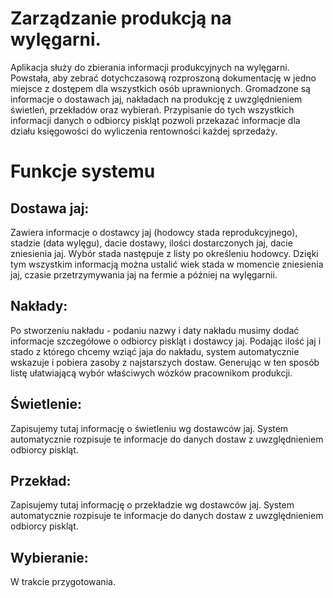 # Zarządzanie produkcją na wylęgarni.
Aplikacja służy do zbierania informacji produkcyjnych na wylęgarni. Powstała, aby zebrać dotychczasową rozproszoną dokumentację w jedno miejsce z dostępem dla wszystkich osób uprawnionych. Gromadzone są informacje o dostawach jaj, nakładach na produkcję z uwzględnieniem świetleń, przekładów oraz wybierań. Przypisanie do tych wszystkich informacji danych o odbiorcy piskląt pozwoli przekazać informacje dla działu księgowości do wyliczenia rentowności każdej sprzedaży.

# Funkcje systemu

## Dostawa jaj:
Zawiera informacje o dostawcy jaj (hodowcy stada reprodukcyjnego), stadzie (data wylęgu), dacie dostawy, ilości dostarczonych jaj, dacie zniesienia jaj. Wybór stada następuje z listy po określeniu hodowcy. Dzięki tym wszystkim informacją można ustalić wiek stada w momencie zniesienia jaj, czasie przetrzymywania jaj na fermie a później na wylęgarnii.

## Nakłady:
Po stworzeniu nakładu - podaniu nazwy i daty nakładu musimy dodać informacje szczegółowe o odbiorcy piskląt i dostawcy jaj. Podając ilość jaj i stado z którego chcemy wziąć jaja do nakładu, system automatycznie wskazuje i pobiera zasoby z najstarszych dostaw. Generując w ten sposób listę ułatwiającą wybór właściwych wózków pracownikom produkcji.

## Świetlenie:
Zapisujemy tutaj informację o świetleniu wg dostawców jaj. System automatycznie rozpisuje te informacje do danych dostaw z uwzględnieniem odbiorcy piskląt.

## Przekład:
Zapisujemy tutaj informację o przekładzie wg dostawców jaj. System automatycznie rozpisuje te informacje do danych dostaw z uwzględnieniem odbiorcy piskląt.

## Wybieranie:
W trakcie przygotowania.
